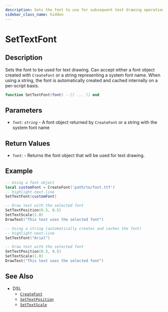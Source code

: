 ```yaml
---
description: Sets the font to use for subsequent text drawing operations.
sidebar_class_name: hidden
---
```


# SetTextFont

## Description

Sets the font to be used for text drawing. Can accept either a font object created with `CreateFont` or a string representing a system font name. When using a string, the font is automatically created and cached internally on a per-script basis.

```lua
function SetTextFont(font) --[[ ... ]] end
```

## Parameters

- `font`: _`string`_ - A font object returned by `CreateFont` or a string with the system font name

## Return Values

- `font`: - Returns the font object that will be used for text drawing.

## Example

```lua
-- Using a font object
local customFont = CreateFont('path/to/font.ttf')
-- highlight-next-line
SetTextFont(customFont)

-- Draw text with the selected font
SetTextPosition(0.5, 0.5)
SetTextScale(1.0)
DrawText("This text uses the selected font")
```

```lua
-- Using a string (automatically creates and caches the font)
-- highlight-next-line
SetTextFont("Arial")

-- Draw text with the selected font
SetTextPosition(0.5, 0.5)
SetTextScale(1.0)
DrawText("This text uses the selected font")
```

## See Also

- DSL
  - [`CreateFont`](./CreateFont)
  - [`SetTextPosition`](./SetTextPosition)
  - [`SetTextScale`](./SetTextScale)